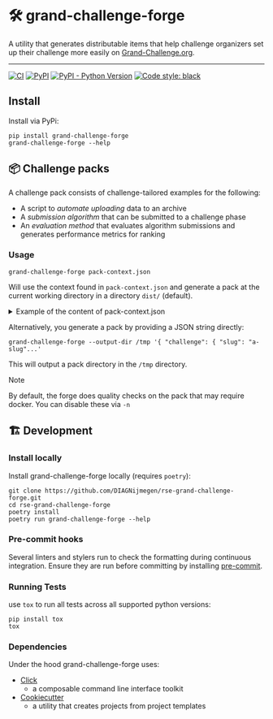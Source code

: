 

#  🛠️ grand-challenge-forge

A utility that generates distributable items that help challenge organizers set up their challenge more easily on
[Grand-Challenge.org](https://grand-challenge.org/).

---
[![CI](https://github.com/DIAGNijmegen/rse-grand-challenge-forge/actions/workflows/ci.yml/badge.svg?branch=main)](https://github.com/DIAGNijmegen/rse-grand-challenge-forge/actions/workflows/ci.yml/badge.svg?branch=main)
[![PyPI](https://img.shields.io/pypi/v/grand-challenge-forge)](https://pypi.org/project/grand-challenge-forge/)
[![PyPI - Python Version](https://img.shields.io/pypi/pyversions/grand-challenge-forge)](https://pypi.org/project/grand-challenge-forge/)
[![Code style: black](https://img.shields.io/badge/code%20style-black-000000.svg)](https://github.com/psf/black)
## Install

Install via PyPi:

```shell
pip install grand-challenge-forge
grand-challenge-forge --help
```

## 📦 Challenge packs

A challenge pack consists of challenge-tailored examples for the following:
* A script to _automate uploading_ data to an archive
* A _submission algorithm_ that can be submitted to a challenge phase
* An _evaluation method_ that evaluates algorithm submissions and generates performance
  metrics for ranking


### Usage
```shell
grand-challenge-forge pack-context.json
```
Will use the context found in `pack-context.json` and generate a pack at the current working directory in
a directory `dist/` (default).

<details>

<summary> Example of the content of pack-context.json </summary>

```JSON
{
    "challenge": {
        "slug": "challenge-slug",
        "phases": [
            {
                "slug": "phase-slug",
                "archive": {
                    "url": "https://grand-challenge.org/archives/archive-slug/"
                },
                "algorithm_inputs": [
                    {
                        "slug": "input-ci-slug",
                        "kind": "Segmentation",
                        "super_kind": "Image",
                        "relative_path": "images/input-value"
                    },
                    {
                        "slug": "another-input-ci-slug",
                        "kind": "Anything",
                        "super_kind": "File",
                        "relative_path": "another-input-value.json"
                    }
                ],
                "algorithm_outputs": [
                    {
                        "slug": "output-ci-slug",
                        "kind": "Image",
                        "super_kind": "Image",
                        "relative_path": "images/output-value"
                    },
                    {
                        "slug": "another-output-ci-slug",
                        "kind": "Anything",
                        "super_kind": "File",
                        "relative_path": "output-value.json"
                    }
                ]
            },
            {
                "slug": "another-phase-slug",
                "archive": {
                    "url": "https://grand-challenge.org/archives/another-archive-slug/"
                },
                "algorithm_inputs": [
                    {
                        "slug": "input-ci-slug",
                        "kind": "Image",
                        "super_kind": "Image",
                        "relative_path": "images/input-value"
                    }
                ],
                "algorithm_outputs": [
                    {
                        "slug": "another-output-ci-slug",
                        "kind": "Anything",
                        "super_kind": "File",
                        "relative_path": "output-value.json"
                    }
                ]
            }
        ]
    }
}
```
</details>

Alternatively, you generate a pack by providing a JSON string directly:

```shell
grand-challenge-forge --output-dir /tmp '{ "challenge": { "slug": "a-slug"...'
```
This will output a pack directory in the `/tmp` directory.

> [!NOTE]
> By default, the forge does quality checks on the pack that may require docker.
> You can disable these via `-n`

## 🏗️ Development

### Install locally
Install grand-challenge-forge locally (requires `poetry`):

```shell
git clone https://github.com/DIAGNijmegen/rse-grand-challenge-forge.git
cd rse-grand-challenge-forge
poetry install
poetry run grand-challenge-forge --help
```

### Pre-commit hooks
Several linters and stylers run to check the formatting during continuous integration. Ensure they are run before
committing by installing [pre-commit](https://pre-commit.com/).


### Running Tests
use `tox` to run all tests across all supported python versions:
```
pip install tox
tox
```

### Dependencies
Under the hood grand-challenge-forge uses:
* [Click](https://palletsprojects.com/p/click/)
  * a composable command line interface toolkit
* [Cookiecutter](https://github.com/cookiecutter/cookiecutter)
  * a utility that creates projects from project templates
